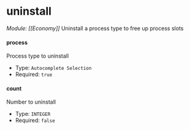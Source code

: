 # uninstall
*Module: [[Economy]]*
Uninstall a process type to free up process slots
#### process
Process type to uninstall
- Type: `Autocomplete Selection`
- Required: `true`
#### count
Number to uninstall
- Type: `INTEGER`
- Required: `false`